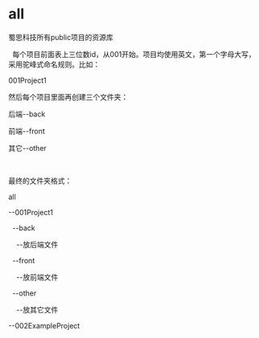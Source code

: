 
# all

<p>
    蜀思科技所有public项目的资源库
</p>
<p>
    每个项目前面表上三位数id，从001开始。项目均使用英文，第一个字母大写，采用驼峰式命名规则。比如：
</p>
<p>
    001Project1
</p>
<p>
    然后每个项目里面再创建三个文件夹：
</p>
<p>
    后端--back
</p>
<p>
    前端--front
</p>
<p>
    其它--other
</p>
<p>
    <br/>
</p>
<p>
    最终的文件夹格式：
</p>
<p>
    all
</p>
<p>
    --001Project1
</p>
<p>
    &nbsp; --back
</p>
<p>
    &nbsp; &nbsp; --放后端文件
</p>
<p>
    &nbsp; --front
</p>
<p>
    &nbsp; &nbsp; --放前端文件
</p>
<p>
    &nbsp; --other
</p>
<p>
    &nbsp; &nbsp; --放其它文件
</p>
<p>
    --002ExampleProject
</p>
<p>
    <br/>
</p>
  
